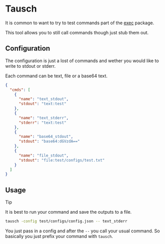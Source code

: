 # Tausch

It is common to want to try to test commands part of the [exec](https://pkg.go.dev/os/exec) package.

This tool allows you to still call commands though just stub them out.

## Configuration

The configuration is just a lost of commands and wether you would like to write to stdout or stderr.

Each command can be text, file or a base64 text.

```json
{
  "cmds": [
    {
      "name": "text_stdout",
      "stdout": "text:test"
    },
    {
      "name": "text_stderr",
      "stderr": "text:test"
    },
    {
      "name": "base64_stdout",
      "stdout": "base64:dGVzdA=="
    },
    {
      "name": "file_stdout",
      "stdout": "file:test/configs/test.txt"
    }
  ]
}
```

## Usage

> [!TIP]
> It is best to run your command and save the outputs to a file.

```bash
tausch -config test/configs/config.json -- text_stderr
```

You just pass in a config and after the `--` you call your usual command. So basically you just prefix your command with `tausch`.
